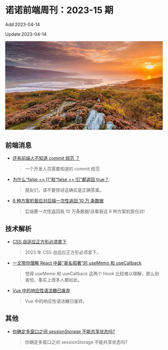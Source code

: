 <!--
 * @Description: weekly-15
 * @Author: zoeblow
 * @Email: zoeblow@gmail.com
 * @Date: 2023-01-01 17:20:35
 * @LastEditors: zoeblow
 * @LastEditTime: 2023-04-14 17:10:19
 * @FilePath: \nuofe-weekly1\2023\weekly-15.md
 -->

# 诺诺前端周刊：2023-15 期

Add:2023-04-14

Update:2023-04-14

![202315](../images/2023/202315.jpg)

## 前端消息

- [还有前端人不知道 commit 规范 ？](https://juejin.cn/post/7212597327579037756)

  > 一个开发人员需要知道的 commit 规范

- [为什么“false == []”和“false == ![]”都返回 true？](https://mp.weixin.qq.com/s/ggH5TgWjxPMLSkxqNzrqTA)

  > 朋友们，请不要惊讶这确实是正确答案。

- [8 种方案机智应对后端一次性返回 10 万 条数据](https://juejin.cn/post/7205101745936416829)

  > 后端要一次性返回我 10 万条数据!且看我这 8 种方案机智应对!

## 技术解析

- [CSS 自适应正方形必须拿下](https://mp.weixin.qq.com/s/co_icGpDcs8VTgxlAkbt5Q)

  > 2023 年 CSS 自适应正方形必须拿下。

- [一文带你理解 React 中最“臭名昭著”的 useMemo 和 useCallback](https://juejin.cn/post/7165338403465068552)

  > 觉得 useMemo 和 useCallback 这两个 Hook 比较难以理解，那么别害怕，事实上很多人都如此。

- [Vue 中的响应性语法糖已废弃](https://juejin.cn/post/7206604884057325605)

  > Vue 中的响应性语法糖已废弃。

## 其他

- [你确定多窗口之间 sessionStorage 不能共享状态吗?](https://juejin.cn/post/7076767687828832286)

  > 你确定多窗口之间 sessionStorage 不能共享状态吗?
